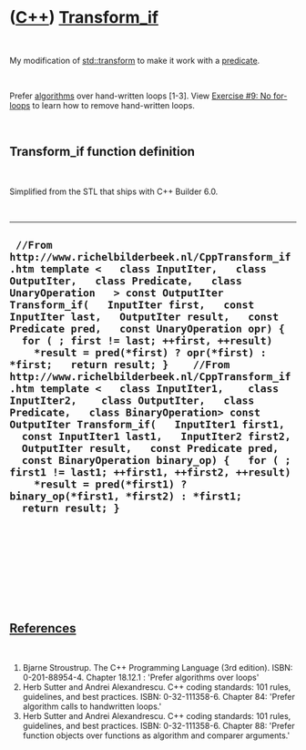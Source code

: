 



 

 

 

 

 

([C++](Cpp.htm)) [Transform\_if](CppTransform_if.htm)
=====================================================

 

My modification of [std::transform](CppTransform.htm) to make it work
with a [predicate](CppPredicate.htm).

 

Prefer [algorithms](CppAlgorithm.htm) over hand-written loops \[1-3\].
View [Exercise \#9: No for-loops](CppExerciseNoForLoops.htm) to learn
how to remove hand-written loops.

 

Transform\_if function definition
---------------------------------

 

Simplified from the STL that ships with C++ Builder 6.0.

 

  -------------------------------------------------------------------------------------------------------------------------------------------------------------------------------------------------------------------------------------------------------------------------------------------------------------------------------------------------------------------------------------------------------------------------------------------------------------------------------------------------------------------------------------------------------------------------------------------------------------------------------------------------------------------------------------------------------------------------------------------------------------------------------------------------------------------------------------------------------------------------------------------------------------------------------------------------------------
  ` //From http://www.richelbilderbeek.nl/CppTransform_if.htm template <   class InputIter,   class OutputIter,   class Predicate,   class UnaryOperation   > const OutputIter Transform_if(   InputIter first,   const InputIter last,   OutputIter result,   const Predicate pred,   const UnaryOperation opr) {   for ( ; first != last; ++first, ++result)     *result = pred(*first) ? opr(*first) : *first;   return result; }    //From http://www.richelbilderbeek.nl/CppTransform_if.htm template <   class InputIter1,    class InputIter2,    class OutputIter,   class Predicate,   class BinaryOperation> const OutputIter Transform_if(   InputIter1 first1,   const InputIter1 last1,   InputIter2 first2,   OutputIter result,   const Predicate pred,   const BinaryOperation binary_op) {   for ( ; first1 != last1; ++first1, ++first2, ++result)     *result = pred(*first1) ? binary_op(*first1, *first2) : *first1;   return result; }`
  -------------------------------------------------------------------------------------------------------------------------------------------------------------------------------------------------------------------------------------------------------------------------------------------------------------------------------------------------------------------------------------------------------------------------------------------------------------------------------------------------------------------------------------------------------------------------------------------------------------------------------------------------------------------------------------------------------------------------------------------------------------------------------------------------------------------------------------------------------------------------------------------------------------------------------------------------------------

 

 

 

 

 

[References](CppReferences.htm)
-------------------------------

 

1.  Bjarne Stroustrup. The C++ Programming Language (3rd edition).
    ISBN: 0-201-88954-4. Chapter 18.12.1 : 'Prefer algorithms over
    loops'
2.  Herb Sutter and Andrei Alexandrescu. C++ coding standards: 101
    rules, guidelines, and best practices. ISBN: 0-32-111358-6. Chapter
    84: 'Prefer algorithm calls to handwritten loops.'
3.  Herb Sutter and Andrei Alexandrescu. C++ coding standards: 101
    rules, guidelines, and best practices. ISBN: 0-32-111358-6. Chapter
    88: 'Prefer function objects over functions as algorithm and
    comparer arguments.'

 

 

 

 

 





 



